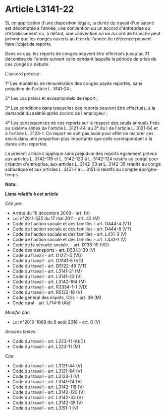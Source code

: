 # Article L3141-22

Si, en application d'une disposition légale, la durée du travail d'un salarié est décomptée à l'année, une convention ou un
accord d'entreprise ou d'établissement ou, à défaut, une convention ou un accord de branche peut prévoir que les congés
ouverts au titre de l'année de référence peuvent faire l'objet de reports. 

Dans ce cas, les reports de congés peuvent être effectués jusqu'au 31 décembre de l'année suivant celle pendant laquelle la
période de prise de ces congés a débuté. 

L'accord précise : 

1° Les modalités de rémunération des congés payés reportés, sans préjudice de l'article L. 3141-24 ; 

2° Les cas précis et exceptionnels de report ; 

3° Les conditions dans lesquelles ces reports peuvent être effectués, à la demande du salarié après accord de l'employeur ; 

4° Les conséquences de ces reports sur le respect des seuils annuels fixés au sixième alinéa de l'article L. 3121-44, au 3°
du I de l'article L. 3121-64 et à l'article L. 3123-1. Ce report ne doit pas avoir pour effet de majorer ces seuils dans une
proportion plus importante que celle correspondant à la durée ainsi reportée. 

Le présent article s'applique sans préjudice des reports également prévus aux articles L. 3142-118 et L. 3142-120 à L.
3142-124 relatifs au congé pour création d'entreprise, aux articles L. 3142-33 et L. 3142-35 relatifs au congé sabbatique et
aux articles L. 3151-1 à L. 3151-3 relatifs au compte épargne-temps.

**Nota:**



**Liens relatifs à cet article**

_Cité par_:

  - Arrêté du 15 décembre 2009 - art. (V)
  - Loi n°2011-525 du 17 mai 2011 - art. 43 (M)
  - Code de l'action sociale et des familles - art. D444-4 (VT)
  - Code de l'action sociale et des familles - art. D444-8 (VT)
  - Code de l'action sociale et des familles - art. L431-3 (V)
  - Code de l'action sociale et des familles - art. L433-1 (V)
  - Code de la sécurité sociale. - art. D133-19 (VD)
  - Code des transports - art. D5343-39 (V)
  - Code du travail - art. D1271-5 (VD)
  - Code du travail - art. D3141-8 (VD)
  - Code du travail - art. D5122-46 (VT)
  - Code du travail - art. L3141-21 (M)
  - Code du travail - art. L3141-23 (V)
  - Code du travail - art. L3142-104 (M)
  - Code du travail - art. R3334-1-1 (VD)
  - Code du travail - art. R5122-18 (V)
  - Code général des impôts, CGI. - art. 39 (M)
  - Code rural - art. L714-8 (Ab)

_Modifié par_:

  - Loi n°2016-1088 du 8 août 2016 - art. 8 (V)

_Anciens textes_:

  - Code du travail - art. L223-11 (AbD)
  - Code du travail - art. L223-11 (M)

_Cite_:

  - Code du travail - art. L3121-44 (V)
  - Code du travail - art. L3121-64 (V)
  - Code du travail - art. L3123-1 (V)
  - Code du travail - art. L3141-24 (V)
  - Code du travail - art. L3142-118 (V)
  - Code du travail - art. L3142-120 (V)
  - Code du travail - art. L3142-33 (V)
  - Code du travail - art. L3142-35 (V)
  - Code du travail - art. L3151-1 (V)
